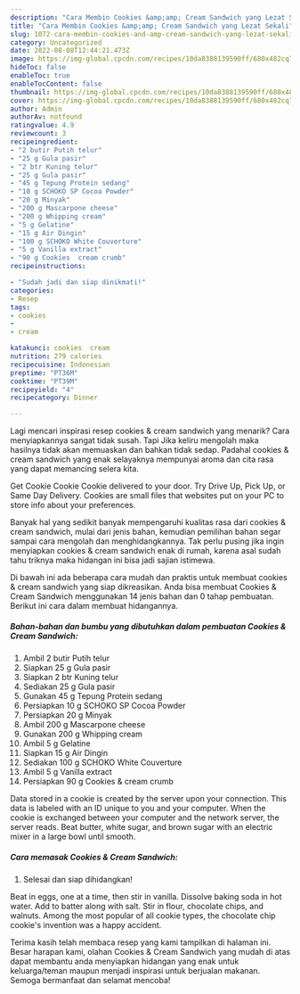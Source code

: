 ```yaml
---
description: "Cara Membin Cookies &amp;amp; Cream Sandwich yang Lezat Sekali"
title: "Cara Membin Cookies &amp;amp; Cream Sandwich yang Lezat Sekali"
slug: 1072-cara-membin-cookies-and-amp-cream-sandwich-yang-lezat-sekali
category: Uncategorized
date: 2022-08-08T12:44:21.473Z
image: https://img-global.cpcdn.com/recipes/10da8388139590ff/680x482cq70/cookies-cream-sandwich-foto-resep-utama.jpg
hideToc: false
enableToc: true
enableTocContent: false
thumbnail: https://img-global.cpcdn.com/recipes/10da8388139590ff/680x482cq70/cookies-cream-sandwich-foto-resep-utama.jpg
cover: https://img-global.cpcdn.com/recipes/10da8388139590ff/680x482cq70/cookies-cream-sandwich-foto-resep-utama.jpg
author: Admin
authorAv: notfound
ratingvalue: 4.9
reviewcount: 3
recipeingredient:
- "2 butir Putih telur"
- "25 g Gula pasir"
- "2 btr Kuning telur"
- "25 g Gula pasir"
- "45 g Tepung Protein sedang"
- "10 g SCHOKO SP Cocoa Powder"
- "20 g Minyak"
- "200 g Mascarpone cheese"
- "200 g Whipping cream"
- "5 g Gelatine"
- "15 g Air Dingin"
- "100 g SCHOKO White Couverture"
- "5 g Vanilla extract"
- "90 g Cookies  cream crumb"
recipeinstructions:

- "Sudah jadi dan siap dinikmati!"
categories:
- Resep
tags:
- cookies
- 
- cream

katakunci: cookies  cream 
nutrition: 279 calories
recipecuisine: Indonesian
preptime: "PT36M"
cooktime: "PT39M"
recipeyield: "4"
recipecategory: Dinner

---
```



Lagi mencari inspirasi resep cookies &amp; cream sandwich yang menarik? Cara menyiapkannya sangat tidak susah. Tapi Jika keliru mengolah maka hasilnya tidak akan memuaskan dan bahkan tidak sedap. Padahal cookies &amp; cream sandwich yang enak selayaknya mempunyai aroma dan cita rasa yang dapat memancing selera kita.


Get Cookie Cookie Cookie delivered to your door. Try Drive Up, Pick Up, or Same Day Delivery. Cookies are small files that websites put on your PC to store info about your preferences.

Banyak hal yang sedikit banyak mempengaruhi kualitas rasa dari cookies &amp; cream sandwich, mulai dari jenis bahan, kemudian pemilihan bahan segar sampai cara mengolah dan menghidangkannya. Tak perlu pusing jika ingin menyiapkan cookies &amp; cream sandwich enak di rumah, karena asal sudah tahu triknya maka hidangan ini bisa jadi sajian istimewa.


Di bawah ini ada beberapa cara mudah dan praktis untuk membuat cookies &amp; cream sandwich yang siap dikreasikan. Anda bisa membuat Cookies &amp; Cream Sandwich menggunakan 14 jenis bahan dan 0 tahap pembuatan. Berikut ini cara dalam membuat hidangannya.

<!--inarticleads1-->

##### Bahan-bahan dan bumbu yang dibutuhkan dalam pembuatan Cookies &amp; Cream Sandwich:

1. Ambil 2 butir Putih telur
1. Siapkan 25 g Gula pasir
1. Siapkan 2 btr Kuning telur
1. Sediakan 25 g Gula pasir
1. Gunakan 45 g Tepung Protein sedang
1. Persiapkan 10 g SCHOKO SP Cocoa Powder
1. Persiapkan 20 g Minyak
1. Ambil 200 g Mascarpone cheese
1. Gunakan 200 g Whipping cream
1. Ambil 5 g Gelatine
1. Siapkan 15 g Air Dingin
1. Sediakan 100 g SCHOKO White Couverture
1. Ambil 5 g Vanilla extract
1. Persiapkan 90 g Cookies &amp; cream crumb


Data stored in a cookie is created by the server upon your connection. This data is labeled with an ID unique to you and your computer. When the cookie is exchanged between your computer and the network server, the server reads. Beat butter, white sugar, and brown sugar with an electric mixer in a large bowl until smooth. 

<!--inarticleads2-->

##### Cara memasak Cookies &amp; Cream Sandwich:


1. Selesai dan siap dihidangkan!

Beat in eggs, one at a time, then stir in vanilla. Dissolve baking soda in hot water. Add to batter along with salt. Stir in flour, chocolate chips, and walnuts. Among the most popular of all cookie types, the chocolate chip cookie&#39;s invention was a happy accident. 

Terima kasih telah membaca resep yang kami tampilkan di halaman ini. Besar harapan kami, olahan Cookies &amp; Cream Sandwich yang mudah di atas dapat membantu anda menyiapkan hidangan yang enak untuk keluarga/teman maupun menjadi inspirasi untuk berjualan makanan. Semoga bermanfaat dan selamat mencoba!
